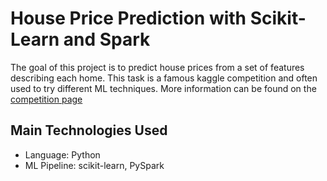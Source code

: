 # House Price Prediction with Scikit-Learn and Spark

The goal of this project is to predict house prices from a set of features describing each home. This task is a famous kaggle competition and often used to try different ML techniques. More information can be found on the [competition page](https://www.kaggle.com/c/house-prices-advanced-regression-techniques)

## Main Technologies Used
- Language: Python 
- ML Pipeline: scikit-learn, PySpark
